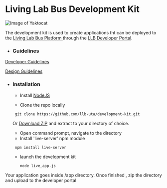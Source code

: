 # Living Lab Bus Development Kit

![Image of Yaktocat](https://llb.sis.uta.fi/portal/img/llb_bg2.png)

The development kit is used to create applications tht can be deployed to the [Living Lab Bus Platform ](https://llb.sis.uta.fi/) through the [LLB Developer Portal](https://llb.sis.uta.fi/portal).

- ### Guidelines

[Developer Guidelines](https://utafi-my.sharepoint.com/personal/as422619_staff_uta_fi/_layouts/15/guestaccess.aspx?guestaccesstoken=uhicysJdGVHiGzscW1ut5HWCIOttb8HEC5ca9QLP4y0%3d&docid=0112373911c6d4e82a698ab3b4851a060&rev=1)

[Design Guidelines](https://utafi-my.sharepoint.com/personal/as422619_staff_uta_fi/_layouts/15/guestaccess.aspx?guestaccesstoken=QGwx73%2fO6P%2fKjnI2rHFNyyzwwT2jVjowxfYp%2fEQ4YVo%3d&docid=0cbb622a9f21c47d7b683c28b4338e3a1&rev=1)

- ### Installation

  - Install [NodeJS](https://nodejs.org/en/)

  - Clone the repo locally
   ```
    git clone https://github.com/llb-uta/development-kit.git
    ```
    Or [Download ZIP](https://github.com/llb-uta/development-kit/archive/master.zip) and extract to your directory of choice.
  
  - Open command prompt, navigate to the directory
  - Install 'live-server' npm module
   ```
    npm install live-server
    ```
  - launch the development kit
    ```
    node live_app.js
    ```

Your application goes inside /app directory. Once finished , zip the directory and upload to the developer portal
